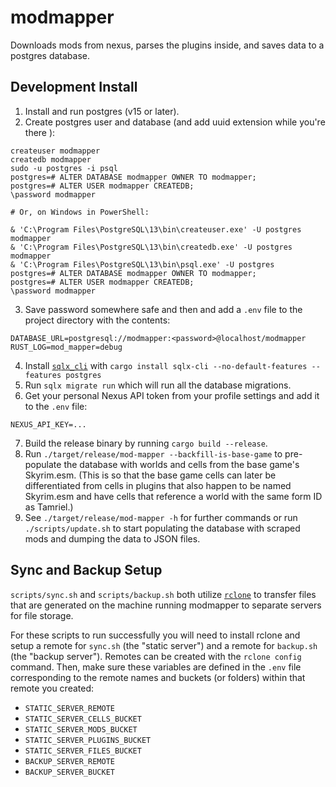 # modmapper

Downloads mods from nexus, parses the plugins inside, and saves data to a postgres database.

## Development Install

1. Install and run postgres (v15 or later).
2. Create postgres user and database (and add uuid extension while you're there
   ):

```
createuser modmapper
createdb modmapper
sudo -u postgres -i psql
postgres=# ALTER DATABASE modmapper OWNER TO modmapper;
postgres=# ALTER USER modmapper CREATEDB;
\password modmapper

# Or, on Windows in PowerShell:

& 'C:\Program Files\PostgreSQL\13\bin\createuser.exe' -U postgres modmapper
& 'C:\Program Files\PostgreSQL\13\bin\createdb.exe' -U postgres modmapper
& 'C:\Program Files\PostgreSQL\13\bin\psql.exe' -U postgres
postgres=# ALTER DATABASE modmapper OWNER TO modmapper;
postgres=# ALTER USER modmapper CREATEDB;
\password modmapper
```

3. Save password somewhere safe and then and add a `.env` file to the project
   directory with the contents:

```
DATABASE_URL=postgresql://modmapper:<password>@localhost/modmapper
RUST_LOG=mod_mapper=debug
```

4. Install
   [`sqlx_cli`](https://github.com/launchbadge/sqlx/tree/master/sqlx-cli) with
   `cargo install sqlx-cli --no-default-features --features postgres`
5. Run `sqlx migrate run` which will run all the database migrations.
6. Get your personal Nexus API token from your profile settings and add it to
   the `.env` file:

```
NEXUS_API_KEY=...
```

7. Build the release binary by running `cargo build --release`.
8. Run `./target/release/mod-mapper --backfill-is-base-game` to pre-populate the
   database with worlds and cells from the base game's Skyrim.esm. (This is so
   that the base game cells can later be differentiated from cells in plugins that
   also happen to be named Skyrim.esm and have cells that reference a world with
   the same form ID as Tamriel.)
9. See `./target/release/mod-mapper -h` for further commands or run `./scripts/update.sh` to start populating the database with scraped mods and dumping the data to JSON files.

## Sync and Backup Setup

`scripts/sync.sh` and `scripts/backup.sh` both utilize [`rclone`](https://rclone.org) to transfer files that are generated on the machine running modmapper to separate servers for file storage.

For these scripts to run successfully you will need to install rclone and setup a remote for `sync.sh` (the "static server") and a remote for `backup.sh` (the "backup server"). Remotes can be created with the `rclone config` command. Then, make sure these variables are defined in the `.env` file corresponding to the remote names and buckets (or folders) within that remote you created:

- `STATIC_SERVER_REMOTE`
- `STATIC_SERVER_CELLS_BUCKET`
- `STATIC_SERVER_MODS_BUCKET`
- `STATIC_SERVER_PLUGINS_BUCKET`
- `STATIC_SERVER_FILES_BUCKET`
- `BACKUP_SERVER_REMOTE`
- `BACKUP_SERVER_BUCKET`

